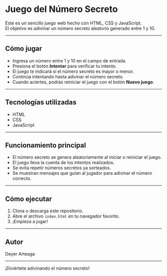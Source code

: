 # Juego del Número Secreto

Este es un sencillo juego web hecho con HTML, CSS y JavaScript.  
El objetivo es adivinar un número secreto aleatorio generado entre 1 y 10.

---

## Cómo jugar

- Ingresa un número entre 1 y 10 en el campo de entrada.  
- Presiona el botón **Intentar** para verificar tu intento.  
- El juego te indicará si el número secreto es mayor o menor.  
- Continúa intentando hasta adivinar el número secreto.  
- Cuando aciertes, podrás reiniciar el juego con el botón **Nuevo juego**.

---

## Tecnologías utilizadas

- HTML  
- CSS  
- JavaScript  

---

## Funcionamiento principal

- El número secreto se genera aleatoriamente al iniciar o reiniciar el juego.  
- El juego lleva la cuenta de los intentos realizados.  
- Se evita repetir números secretos ya sorteados.  
- Se muestran mensajes que guían al jugador para adivinar el número correcto.

---

## Cómo ejecutar

1. Clona o descarga este repositorio.  
2. Abre el archivo `index.html` en tu navegador favorito.  
3. ¡Empieza a jugar!

---

## Autor

Deyer Arteaga

---

¡Diviértete adivinando el número secreto!
